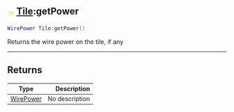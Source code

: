 ## ![shared](../../.gitbook/assets/shared.png) [Tile](https://iaswiki.rawr.dev/readme/tile):getPower

```lua
WirePower Tile:getPower()
```

Returns the wire power on the tile, if any

------
## Returns

| Type   | Description |
| ------ | ----------: |
| [WirePower](https://iaswiki.rawr.dev/readme/wirepower) | No description |

